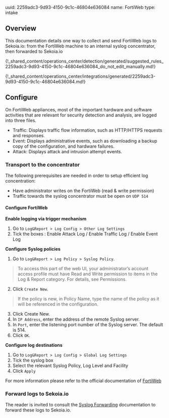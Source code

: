 uuid: 2259adc3-9d93-4150-9c1c-46804e636084
name: FortiWeb
type: intake

## Overview

This documentation details one way to collect and send FortiWeb logs to Sekoia.io: from the FortiWeb machine to an internal syslog concentrator, then forwarded to Sekoia.io


{!_shared_content/operations_center/detection/generated/suggested_rules_2259adc3-9d93-4150-9c1c-46804e636084_do_not_edit_manually.md!}

{!_shared_content/operations_center/integrations/generated/2259adc3-9d93-4150-9c1c-46804e636084.md!}

## Configure

On FortiWeb appliances, most of the important hardware and software activities that are relevant for security detection and analysis, are logged into three files.

- Traffic: Displays traffic flow information, such as HTTP/HTTPS requests and responses.
- Event: Displays administrative events, such as downloading a backup copy of the configuration, and hardware failures.
- Attack: Displays attack and intrusion attempt events.

### Transport to the concentrator

The following prerequisites are needed in order to setup efficient log concentration:
- Have administrator writes on the FortiWeb (read & write permission)
- Traffic towards the syslog concentrator must be open on `UDP 514`

#### Configure FortiWeb

**Enable logging via trigger mechanism**

1. Go to `Log&Report > Log Config > Other Log Settings`
2. Tick the boxes : Enable Attack Log / Enable Traffic Log / Enable Event Log

**Configure Syslog policies**

1. Go to `Log&Report > Log Policy > Syslog Policy`.

> To access this part of the web UI, your administrator’s account access profile must have Read and Write permission to items in the Log & Report category. For details, see Permissions.

2. Click `Create New`.

> If the policy is new, in Policy Name, type the name of the policy as it will be referenced in the configuration.

3. Click Create New.
4. In `IP Address`, enter the address of the remote Syslog server.
5. In `Port`, enter the listening port number of the Syslog server. The default is 514.
6. Click `OK`.

**Configure log destinations**

1. Go to `Log&Report > Log Config > Global Log Settings`
2. Tick the syslog box
3. Select the relevant Syslog Policy, Log Level and Facility
4. Click `Apply`

For more information please refer to the official documentation of [FortiWeb](https://docs.fortinet.com/document/fortiweb/6.1.1/administration-guide/303842/logging)

### Forward logs to Sekoia.io

The reader is invited to consult the [Syslog Forwarding](../../../ingestion_methods/sekoiaio_docker_concentrator/) documentation to forward these logs to Sekoia.io.
